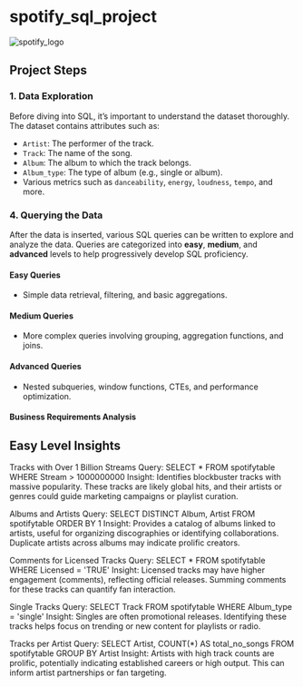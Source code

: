 # spotify_sql_project
![spotify_logo](https://github.com/user-attachments/assets/cfe9dd95-6204-4343-98b3-b2d73d3a7756)
## Project Steps

### 1. Data Exploration
Before diving into SQL, it’s important to understand the dataset thoroughly. The dataset contains attributes such as:
- `Artist`: The performer of the track.
- `Track`: The name of the song.
- `Album`: The album to which the track belongs.
- `Album_type`: The type of album (e.g., single or album).
- Various metrics such as `danceability`, `energy`, `loudness`, `tempo`, and more.

### 4. Querying the Data
After the data is inserted, various SQL queries can be written to explore and analyze the data. Queries are categorized into **easy**, **medium**, and **advanced** levels to help progressively develop SQL proficiency.

#### Easy Queries
- Simple data retrieval, filtering, and basic aggregations.
  
#### Medium Queries
- More complex queries involving grouping, aggregation functions, and joins.
  
#### Advanced Queries
- Nested subqueries, window functions, CTEs, and performance optimization.

#### Business Requirements Analysis

## Easy Level Insights

Tracks with Over 1 Billion Streams
Query: SELECT * FROM spotifytable WHERE Stream > 1000000000
Insight: Identifies blockbuster tracks with massive popularity. These tracks are likely global hits, and their artists or genres could guide marketing campaigns or playlist curation.


Albums and Artists
Query: SELECT DISTINCT Album, Artist FROM spotifytable ORDER BY 1
Insight: Provides a catalog of albums linked to artists, useful for organizing discographies or identifying collaborations. Duplicate artists across albums may indicate prolific creators.


Comments for Licensed Tracks
Query: SELECT * FROM spotifytable WHERE Licensed = 'TRUE'
Insight: Licensed tracks may have higher engagement (comments), reflecting official releases. Summing comments for these tracks can quantify fan interaction.


Single Tracks
Query: SELECT Track FROM spotifytable WHERE Album_type = 'single'
Insight: Singles are often promotional releases. Identifying these tracks helps focus on trending or new content for playlists or radio.


Tracks per Artist
Query: SELECT Artist, COUNT(*) AS total_no_songs FROM spotifytable GROUP BY Artist
Insight: Artists with high track counts are prolific, potentially indicating established careers or high output. This can inform artist partnerships or fan targeting.
